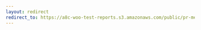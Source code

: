 ```yaml
---
layout: redirect
redirect_to: https://a8c-woo-test-reports.s3.amazonaws.com/public/pr-merge/43229/e2e/index.html
---
```

